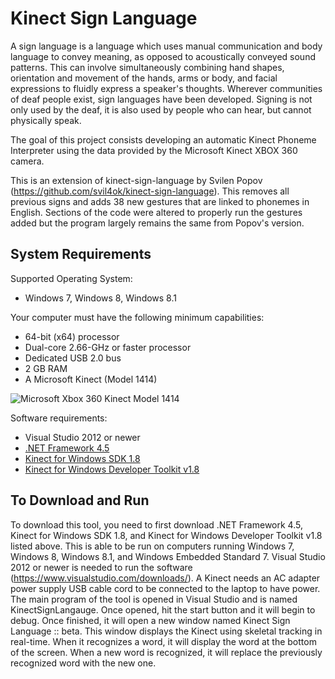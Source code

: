 Kinect Sign Language
====================

A sign language is a language which uses manual communication and body language to convey meaning, as opposed to acoustically conveyed sound patterns. This can involve simultaneously combining hand shapes, orientation and movement of the hands, arms or body, and facial expressions to fluidly express a speaker's thoughts. Wherever communities of deaf people exist, sign languages have been developed. Signing is not only used by the deaf, it is also used by people who can hear, but cannot physically speak.

The goal of this project consists developing an automatic Kinect Phoneme Interpreter using the data provided by the Microsoft Kinect XBOX 360 camera.

This is an extension of kinect-sign-language by Svilen Popov (https://github.com/svil4ok/kinect-sign-language). This removes all previous signs and adds 38 new gestures that are linked to phonemes in English. Sections of the code were altered to properly run the gestures added but the program largely remains the same from Popov's version.

System Requirements
-----------

Supported Operating System:
  - Windows 7, Windows 8, Windows 8.1

Your computer must have the following minimum capabilities:
  - 64-bit (x64) processor
  - Dual-core 2.66-GHz or faster processor
  - Dedicated USB 2.0 bus
  - 2 GB RAM
  - A Microsoft Kinect (Model 1414)

![Microsoft Xbox 360 Kinect Model 1414](http://i.imgur.com/EMkejfZ.jpg)

Software requirements:
  - Visual Studio 2012 or newer
  - [.NET Framework 4.5]
  - [Kinect for Windows SDK 1.8]
  - [Kinect for Windows Developer Toolkit v1.8]

[.NET Framework 4.5]:http://www.microsoft.com/en-us/download/details.aspx?id=30653
[Kinect for Windows SDK 1.8]:http://www.microsoft.com/en-us/download/details.aspx?id=40278
[Kinect for Windows Developer Toolkit v1.8]:http://www.microsoft.com/en-us/download/details.aspx?id=40276

To Download and Run
-----------
To download this tool, you need to first download .NET Framework 4.5, Kinect for Windows SDK 1.8, and Kinect for Windows Developer Toolkit v1.8 listed above. This is able to be run on computers running Windows 7, Windows 8, Windows 8.1, and Windows Embedded Standard 7.  Visual Studio 2012 or newer is needed to run the software (https://www.visualstudio.com/downloads/). A Kinect needs an AC adapter power supply USB cable cord to be connected to the laptop to have power. The main program of the tool is opened in Visual Studio and is named KinectSignLangauge. Once opened, hit the start button and it will begin to debug. Once finished, it will open a new window named Kinect Sign Language :: beta. This window displays the Kinect using skeletal tracking in real-time. When it recognizes a word, it will display the word at the bottom of the screen. When a new word is recognized, it will replace the previously recognized word with the new one. 
